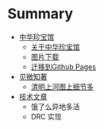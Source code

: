 # Summary

* [中华珍宝馆](README.md)
  * [关于中华珍宝馆](guan-yu-zhong-hua-zhen-bao-guan.md)
  * [图片下载](tu-pian-xia-zai.md)
  * [迁移到Github Pages](qian-yi-dao-github-pages.md)
* [见微知著](sample1.md)
  * [清明上河图上细节多](sample1/qing-ming-shang-he-tu-shang-xi-jie-duo.md)
* [技术文章](ji-zhu-wen-zhang.md)
  * 饿了么异地多活
  * DRC 实现

